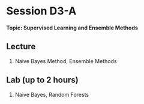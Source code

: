 # Session D3-A

**Topic: Supervised Learning and Ensemble Methods**

## Lecture
1. Naive Bayes Method, Ensemble Methods

## Lab (up to 2 hours)
1. Naive Bayes, Random Forests
